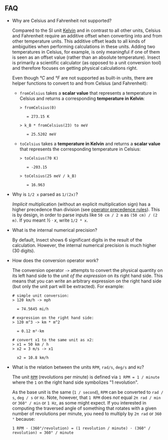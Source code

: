 FAQ
---

  - Why are Celsius and Fahrenheit not supported?

    Compared to the SI unit [Kelvin](https://en.wikipedia.org/wiki/Kelvin) and in contrast to all
    other units, Celsius and Fahrenheit require an additive offset when converting into and from
    other temperature units. This additive offset leads to all kinds of ambiguities when performing
    calculations in these units. Adding two temperatures in Celsius, for example, is only
    meaningful if one of them is seen as an offset value (rather than an absolute temperature).
    Insect is primarily a scientific calculator (as opposed to a unit conversion tool) and
    therefore focuses on getting physical calculations right.

    Even though *°C* and *°F* are not supported as built-in units, there are helper functions to
    convert to and from Celsius (and Fahrenheit):

      - `fromCelsius` takes a **scalar value** that represents a temperature in Celsius and returns
        a corresponding **temperature in Kelvin**:

        ```
        > fromCelsius(0)

           = 273.15 K

        > k_B * fromCelsius(23) to meV

           = 25.5202 meV
        ```

      - `toCelsius` takes a **temperature in Kelvin** and returns a **scalar value** that
        represents the corresponding temperature in Celsius:

        ```
        > toCelsius(70 K)

           = -203.15

        > toCelsius(25 meV / k_B)

           = 16.963
        ```

  - Why is `1/2 x` parsed as `1/(2x)`?

    *Implicit* multiplication (without an explicit multiplication sign) has a higher precedence
    than division (see [operator precedence rules](#reference)). This is by design, in order to
    parse inputs like `50 cm / 2 m` as `(50 cm) / (2 m)`. If you meant *½ · x*, write `1/2 * x`.

  - What is the internal numerical precision?

    By default, Insect shows 6 significant digits in the result of the calculation. However,
    the internal numerical precision is much higher (30 digits).

  - How does the conversion operator work?

    The conversion operator `->` attempts to convert the physical quantity on its left hand side
    to the *unit of the expression* on its right hand side. This means that you can write an
    arbitrary expression on the right hand side (but only the unit part will be extracted). For
    example:

    ```
    # simple unit conversion:
    > 120 km/h -> mph

      = 74.5645 mi/h

    # expression on the right hand side:
    > 120 m^3 -> km * m^2

      = 0.12 m²·km

    # convert x1 to the same unit as x2:
    > x1 = 50 km / h
    > x2 = 3 m/s -> x1

      x2 = 10.8 km/h
    ```

  - What is the relation between the units `RPM`, `rad/s`, `deg/s` and `Hz`?

    The unit [`RPM`](https://en.wikipedia.org/wiki/Revolutions_per_minute) (revolutions per
    minute) is defined via `1 RPM = 1 / minute` where the `1` on the right hand side symbolizes
    "1 revolution".

    As the base unit is the same (`1 / second`), `RPM` can be converted to `rad / s`, `deg / s` or
    `Hz`. Note, however, that `1 RPM` does *not* equal `2π rad / min` or `360° / min` or `1 Hz`, as
    some might expect. If you interested in computing the traversed angle of something that rotates
    with a given number of revolutions per minute, you need to multiply by `2π rad` or `360 °`
    because:
    ```
    1 RPM · (360°/revolution) = (1 revolution / minute) · (360° / revolution) = 360° / minute
    ```
